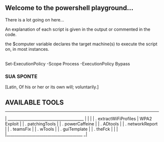 ## Welcome to the powershell playground...
There is a lot going on here...


An explanation of each script is given in the output or commented in the code.

the $computer variable declares the target machine(s) to execute the script on, in most instances. 
<br/>
<br/>


Set-ExecutionPolicy -Scope Process -ExecutionPolicy Bypass
<br/>


### SUA SPONTE
[Latin, Of his or her or its own will; voluntarily.]
<br/>

## AVAILABLE TOOLS
__________________________________________
| _______________________________________ |
|                                         |
|  . extractWiFiProfiles | WPA2 Exploit   |
|  . patchingTools                        |
|  . powerCaffeine                        |
|  . ADtools                              |
|  . networkReport                        |
|  . teamsFix                             |
|  . wTools                               |
|  . guiTemplate                          |
|  . theFck                               |
|                                         |
|_______________________________________ _|
